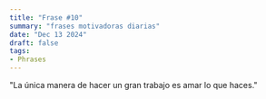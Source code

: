 ```yaml
---
title: "Frase #10"
summary: "frases motivadoras diarias"
date: "Dec 13 2024"
draft: false
tags:
- Phrases
---
```


"La única manera de hacer un gran trabajo es amar lo que haces."
